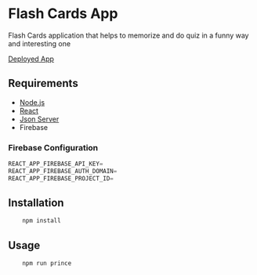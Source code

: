 # Flash Cards App


Flash Cards application that helps to memorize and do quiz in a funny way and interesting one

[Deployed App](https://flash-card-fe.netlify.app/) 

## Requirements
-   [Node.js](https://nodejs.org/en/)
-   [React](https://reactjs.org/)
-   [Json Server](https://www.json-server.com/)
-   Firebase

### Firebase Configuration

```js
REACT_APP_FIREBASE_API_KEY=
REACT_APP_FIREBASE_AUTH_DOMAIN=
REACT_APP_FIREBASE_PROJECT_ID=
```

## Installation

```bash
    npm install
```

## Usage

```bash
    npm run prince
```
